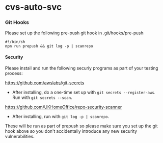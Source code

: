 # cvs-auto-svc

### Git Hooks

Please set up the following pre-push git hook in .git/hooks/pre-push

```
#!/bin/sh
npm run prepush && git log -p | scanrepo

```

#### Security

Please install and run the following securiy programs as part of your testing process:

https://github.com/awslabs/git-secrets

- After installing, do a one-time set up with `git secrets --register-aws`. Run with `git secrets --scan`.

https://github.com/UKHomeOffice/repo-security-scanner

- After installing, run with `git log -p | scanrepo`.

These will be run as part of prepush so please make sure you set up the git hook above so you don't accidentally introduce any new security vulnerabilities.